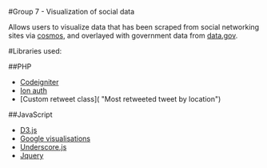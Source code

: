 #Group 7 - Visualization of social data

Allows users to visualize data that has been scraped from social networking sites via
[cosmos](http://www.cs.cf.ac.uk/cosmos/ "cosmos"), and overlayed with government data from [data.gov](http://data.gov.uk/ "data.gov").

#Libraries used:

##PHP
- [Codeigniter](http://ellislab.com/codeigniter "Codeigniter")
- [Ion auth](http://benedmunds.com/ion_auth/ "ion auth")
- [Custom retweet class]( "Most retweeted tweet by location")

##JavaScript
- [D3.js](http://d3js.org/ "d3.js")
- [Google visualisations](https://developers.google.com/chart/ "Google visualisations")
- [Underscore.js](http://underscorejs.org/ "Underscore.js")
- [Jquery](http://jquery.com/ "jquery")